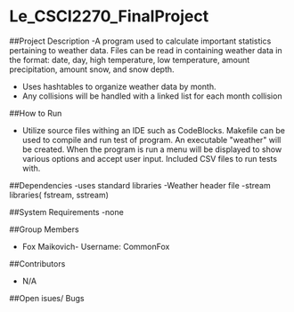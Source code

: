 # Le_CSCI2270_FinalProject
##Project Description 
  -A program used to calculate important statistics pertaining to weather data. Files can be read in containing weather data in the format: date, day, high temperature, low temperature, amount precipitation, amount snow, and snow depth.
  - Uses hashtables to organize weather data by month.
  - Any collisions will be handled with a linked list for each month collision

##How to Run
  - Utilize source files withing an IDE such as CodeBlocks. Makefile can be used to compile and run test of program. An executable "weather" will be created. When the program is run a menu will be displayed to show various options and accept user input. Included CSV files to run tests with.

##Dependencies 
  -uses standard libraries 
  -Weather header file
  -stream libraries( fstream, sstream)

##System Requirements
  -none

##Group Members
  - Fox Maikovich- Username: CommonFox

##Contributors 
  - N/A

##Open isues/ Bugs
